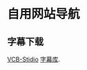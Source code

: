 # 自用网站导航
## 字幕下载
[VCB-Stidio](http:://bbs.vcb-s.com/forum-37-1.html) [字幕库](http://www.zimuku.la/).


